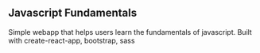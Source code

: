 ## Javascript Fundamentals

Simple webapp that helps users learn the fundamentals of javascript.
Built with create-react-app, bootstrap, sass
